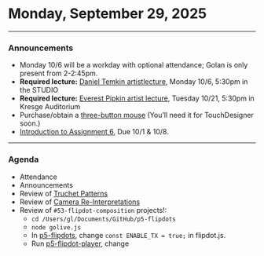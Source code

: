 # Monday, September 29, 2025

---

### Announcements

* Monday 10/6 will be a workday with optional attendance; Golan is only present from 2-2:45pm. 
* **Required lecture:** [Daniel Temkin artistlecture](https://studioforcreativeinquiry.org/events/temkin25), Monday 10/6, 5:30pm in the STUDIO
* **Required lecture:** [Everest Pipkin artist lecture](https://art.cmu.edu/event/visiting-artist-public-lecture-everest-pipkin/), Tuesday 10/21, 5:30pm in Kresge Auditorium
* Purchase/obtain a [three-button mouse](https://www.amazon.com/Logitech-FBA_910-001602-M100-Mouse/dp/B005SB4G1K) (You’ll need it for TouchDesigner soon.)
* [Introduction to Assignment 6](../assignments/assignment_6.md), Due 10/1 & 10/8. 


---

### Agenda 

* Attendance 
* Announcements
* Review of [Truchet Patterns](https://openprocessing.org/class/100952/#/c/101942)
* Review of [Camera Re-Interpretations](https://openprocessing.org/class/100952/#/c/101930)
* Review of `#53-flipdot-composition` projects!: 
	* `cd /Users/gl/Documents/GitHub/p5-flipdots`
	* `node golive.js`
	* In [p5-flipdots](https://openprocessing.org/sketch/2405498), change `const ENABLE_TX = true;` in flipdot.js.
	* Run [p5-flipdot-player](https://openprocessing.org/sketch/2490477), change

